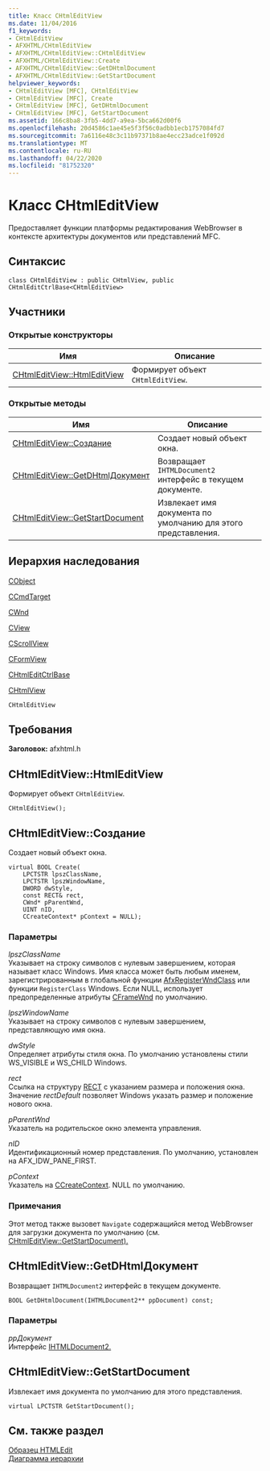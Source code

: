 ```yaml
---
title: Класс CHtmlEditView
ms.date: 11/04/2016
f1_keywords:
- CHtmlEditView
- AFXHTML/CHtmlEditView
- AFXHTML/CHtmlEditView::CHtmlEditView
- AFXHTML/CHtmlEditView::Create
- AFXHTML/CHtmlEditView::GetDHtmlDocument
- AFXHTML/CHtmlEditView::GetStartDocument
helpviewer_keywords:
- CHtmlEditView [MFC], CHtmlEditView
- CHtmlEditView [MFC], Create
- CHtmlEditView [MFC], GetDHtmlDocument
- CHtmlEditView [MFC], GetStartDocument
ms.assetid: 166c8ba8-3fb5-4dd7-a9ea-5bca662d00f6
ms.openlocfilehash: 20d4586c1ae45e5f3f56c0adbb1ecb1757084fd7
ms.sourcegitcommit: 7a6116e48c3c11b97371b8ae4ecc23adce1f092d
ms.translationtype: MT
ms.contentlocale: ru-RU
ms.lasthandoff: 04/22/2020
ms.locfileid: "81752320"
---
```

# <a name="chtmleditview-class"></a>Класс CHtmlEditView

Предоставляет функции платформы редактирования WebBrowser в контексте архитектуры документов или представлений MFC.

## <a name="syntax"></a>Синтаксис

```
class CHtmlEditView : public CHtmlView, public CHtmlEditCtrlBase<CHtmlEditView>
```

## <a name="members"></a>Участники

### <a name="public-constructors"></a>Открытые конструкторы

|Имя|Описание|
|----------|-----------------|
|[CHtmlEditView::HtmlEditView](#chtmleditview)|Формирует объект `CHtmlEditView`.|

### <a name="public-methods"></a>Открытые методы

|Имя|Описание|
|----------|-----------------|
|[CHtmlEditView::Создание](#create)|Создает новый объект окна.|
|[CHtmlEditView::GetDHtmlДокумент](#getdhtmldocument)|Возвращает `IHTMLDocument2` интерфейс в текущем документе.|
|[CHtmlEditView::GetStartDocument](#getstartdocument)|Извлекает имя документа по умолчанию для этого представления.|

## <a name="inheritance-hierarchy"></a>Иерархия наследования

[CObject](../../mfc/reference/cobject-class.md)

[CCmdTarget](../../mfc/reference/ccmdtarget-class.md)

[CWnd](../../mfc/reference/cwnd-class.md)

[CView](../../mfc/reference/cview-class.md)

[CScrollView](../../mfc/reference/cscrollview-class.md)

[CFormView](../../mfc/reference/cformview-class.md)

[CHtmlEditCtrlBase](../../mfc/reference/chtmleditctrlbase-class.md)

[CHtmlView](../../mfc/reference/chtmlview-class.md)

`CHtmlEditView`

## <a name="requirements"></a>Требования

**Заголовок:** afxhtml.h

## <a name="chtmleditviewchtmleditview"></a><a name="chtmleditview"></a>CHtmlEditView::HtmlEditView

Формирует объект `CHtmlEditView`.

```
CHtmlEditView();
```

## <a name="chtmleditviewcreate"></a><a name="create"></a>CHtmlEditView::Создание

Создает новый объект окна.

```
virtual BOOL Create(
    LPCTSTR lpszClassName,
    LPCTSTR lpszWindowName,
    DWORD dwStyle,
    const RECT& rect,
    CWnd* pParentWnd,
    UINT nID,
    CCreateContext* pContext = NULL);
```

### <a name="parameters"></a>Параметры

*lpszClassName*<br/>
Указывает на строку символов с нулевым завершением, которая называет класс Windows. Имя класса может быть любым именем, зарегистрированным в глобальной функции [AfxRegisterWndClass](application-information-and-management.md#afxregisterwndclass) или функции `RegisterClass` Windows. Если NULL, использует предопределенные атрибуты [CFrameWnd](../../mfc/reference/cframewnd-class.md) по умолчанию.

*lpszWindowName*<br/>
Указывает на строку символов с нулевым завершением, представляющую имя окна.

*dwStyle*<br/>
Определяет атрибуты стиля окна. По умолчанию установлены стили WS_VISIBLE и WS_CHILD Windows.

*rect*<br/>
Ссылка на структуру [RECT](/windows/win32/api/windef/ns-windef-rect) с указанием размера и положения окна. Значение *rectDefault* позволяет Windows указать размер и положение нового окна.

*pParentWnd*<br/>
Указатель на родительское окно элемента управления.

*nID*<br/>
Идентификационный номер представления. По умолчанию, установлен на AFX_IDW_PANE_FIRST.

*pContext*<br/>
Указатель на [CCreateContext](../../mfc/reference/ccreatecontext-structure.md). NULL по умолчанию.

### <a name="remarks"></a>Примечания

Этот метод также вызовет `Navigate` содержащийся метод WebBrowser для загрузки документа по умолчанию (см. [CHtmlEditView::GetStartDocument).](#getstartdocument)

## <a name="chtmleditviewgetdhtmldocument"></a><a name="getdhtmldocument"></a>CHtmlEditView::GetDHtmlДокумент

Возвращает `IHTMLDocument2` интерфейс в текущем документе.

```
BOOL GetDHtmlDocument(IHTMLDocument2** ppDocument) const;
```

### <a name="parameters"></a>Параметры

*ppДокумент*<br/>
Интерфейс [IHTMLDocument2.](/previous-versions/windows/internet-explorer/ie-developer/platform-apis/aa752574\(v=vs.85\))

## <a name="chtmleditviewgetstartdocument"></a><a name="getstartdocument"></a>CHtmlEditView::GetStartDocument

Извлекает имя документа по умолчанию для этого представления.

```
virtual LPCTSTR GetStartDocument();
```

## <a name="see-also"></a>См. также раздел

[Образец HTMLEdit](../../overview/visual-cpp-samples.md)<br/>
[Диаграмма иерархии](../../mfc/hierarchy-chart.md)
